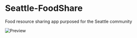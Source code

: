 # Seattle-FoodShare
Food resource sharing app purposed for the Seattle community

![Preview](https://github.com/chrisong8/Foodshare/images/F.PNG?raw=true)
